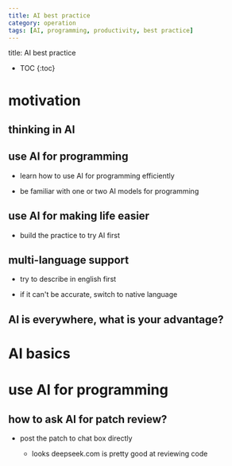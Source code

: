 ```yaml
---
title: AI best practice
category: operation
tags: [AI, programming, productivity, best practice]
---
```


title:  AI best practice

* TOC
{:toc}


# motivation

## thinking in AI

## use AI for programming

- learn how to use AI for programming efficiently

- be familiar with one or two AI models for programming


## use AI for making life easier

- build the practice to try AI first


## multi-language support

- try to describe in english first

- if it can't be accurate, switch to native language


## AI is everywhere, what is your advantage?


# AI basics

# use AI for programming

## how to ask AI for patch review?

- post the patch to chat box directly

    - looks deepseek.com is pretty good at reviewing code


